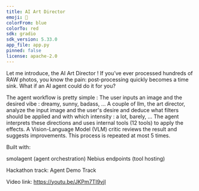```yaml
---
title: AI Art Director
emoji: 🐢
colorFrom: blue
colorTo: red
sdk: gradio
sdk_version: 5.33.0
app_file: app.py
pinned: false
license: apache-2.0
---
```



Let me introduce, the AI Art Director !
If you’ve ever processed hundreds of RAW photos, you know the pain: post-processing quickly becomes a time sink.
What if an AI agent could do it for you?

The agent workflow is pretty simple :
The user inputs an image and the desired vibe : dreamy, sunny, badass, ...
A couple of llm, the art director, analyze the input image and the user's desire and deduce what filters should be applied and with which intensity : a lot, barely, ...
The agent interprets these directions and uses internal tools (12 tools) to apply the effects.
A Vision-Language Model (VLM) critic reviews the result and suggests improvements.
This process is repeated at most 5 times.

 Built with:

smolagent (agent orchestration)
Nebius endpoints (tool hosting)

Hackathon track:
Agent Demo Track

Video link: https://youtu.be/JKPm7TI9vjI
